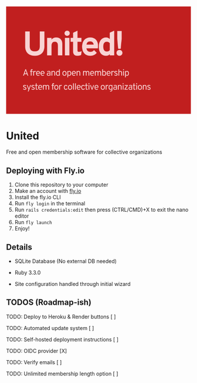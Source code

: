 ![United! A free and open system for collective organizations](<United.png>)

# United

Free and open membership software for collective organizations

## Deploying with Fly.io

1. Clone this repository to your computer
2. Make an account with [fly.io](https://fly.io)
3. Install the fly.io CLI
4. Run `fly login` in the terminal
5. Run `rails credentials:edit` then press (CTRL/CMD)+X to exit the nano editor
6. Run `fly launch`
7. Enjoy!

## Details

- SQLite Database (No external DB needed)

- Ruby 3.3.0

- Site configuration handled through initial wizard


## TODOS (Roadmap-ish)

TODO: Deploy to Heroku & Render buttons [ ]

TODO: Automated update system [ ]

TODO: Self-hosted deployment instructions [ ]

TODO: OIDC provider [X]

TODO: Verify emails [ ]

TODO: Unlimited membership length option [ ]